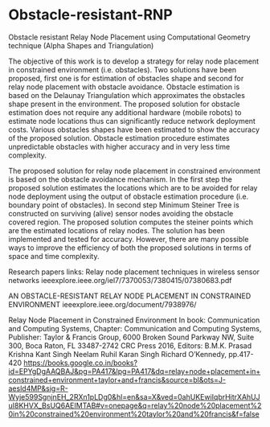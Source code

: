 # Obstacle-resistant-RNP
Obstacle resistant Relay Node Placement using Computational Geometry technique (Alpha Shapes and Triangulation)

The objective of this work is to develop a strategy for relay node placement in
constrained environment (i.e. obstacles). Two solutions have been proposed, first one is for
estimation of obstacles shape and second for relay node placement with obstacle avoidance.
Obstacle estimation is based on the Delaunay Triangulation which approximates the obstacles
shape present in the environment. The proposed solution for obstacle estimation does not require
any additional hardware (mobile robots) to estimate node locations thus can significantly reduce
network deployment costs. Various obstacles shapes have been estimated to show the accuracy of
the proposed solution. Obstacle estimation procedure estimates unpredictable obstacles with
higher accuracy and in very less time complexity.

The proposed solution for relay node placement in constrained environment is based on the
obstacle avoidance mechanism. In the first step the proposed solution estimates the locations which
are to be avoided for relay node deployment using the output of obstacle estimation procedure (i.e.
boundary point of obstacles). In second step Minimum Steiner Tree is constructed on surviving
(alive) sensor nodes avoiding the obstacle covered region. The proposed solution computes the
steiner points which are the estimated locations of relay nodes. The solution has been implemented
and tested for accuracy. However, there are many possible ways to improve the efficiency of both
the proposed solutions in terms of space and time complexity.


Research papers links:
Relay node placement techniques in wireless sensor networks
ieeexplore.ieee.org/iel7/7370053/7380415/07380683.pdf

AN OBSTACLE-RESISTANT RELAY NODE PLACEMENT IN CONSTRAINED ENVIRONMENT
ieeexplore.ieee.org/document/7938976/

Relay Node Placement in Constrained Environment
In book: Communication and Computing Systems, Chapter: Communication and Computing Systems, Publisher: Taylor & Francis Group, 6000 Broken Sound Parkway NW, Suite 300, Boca Raton, FL 33487-2742 CRC Press 2016, Editors: B.M.K. Prasad Krishna Kant Singh Neelam Ruhil Karan Singh Richard O’Kennedy, pp.417-420 
https://books.google.co.in/books?id=EPYgDgAAQBAJ&pg=PA417&lpg=PA417&dq=relay+node+placement+in+constrained+environment+taylor+and+francis&source=bl&ots=J-aesld4MP&sig=R-Wyje599SgnjnEH_2RXn1pLDg0&hl=en&sa=X&ved=0ahUKEwiIqbrHitrXAhUJuI8KHVX_BsUQ6AEIMTAB#v=onepage&q=relay%20node%20placement%20in%20constrained%20environment%20taylor%20and%20francis&f=false
